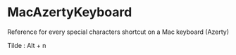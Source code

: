 # MacAzertyKeyboard
Reference for every special characters shortcut on a Mac keyboard (Azerty)


Tilde : Alt + n
